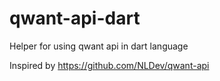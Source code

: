 qwant-api-dart
==========================
Helper for using qwant api in dart language

Inspired by https://github.com/NLDev/qwant-api
